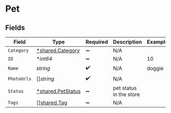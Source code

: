 # Pet


## Fields

| Field                                                 | Type                                                  | Required                                              | Description                                           | Example                                               |
| ----------------------------------------------------- | ----------------------------------------------------- | ----------------------------------------------------- | ----------------------------------------------------- | ----------------------------------------------------- |
| `Category`                                            | [*shared.Category](../../models/shared/category.md)   | :heavy_minus_sign:                                    | N/A                                                   |                                                       |
| `ID`                                                  | **int64*                                              | :heavy_minus_sign:                                    | N/A                                                   | 10                                                    |
| `Name`                                                | *string*                                              | :heavy_check_mark:                                    | N/A                                                   | doggie                                                |
| `PhotoUrls`                                           | []*string*                                            | :heavy_check_mark:                                    | N/A                                                   |                                                       |
| `Status`                                              | [*shared.PetStatus](../../models/shared/petstatus.md) | :heavy_minus_sign:                                    | pet status in the store                               |                                                       |
| `Tags`                                                | [][shared.Tag](../../models/shared/tag.md)            | :heavy_minus_sign:                                    | N/A                                                   |                                                       |